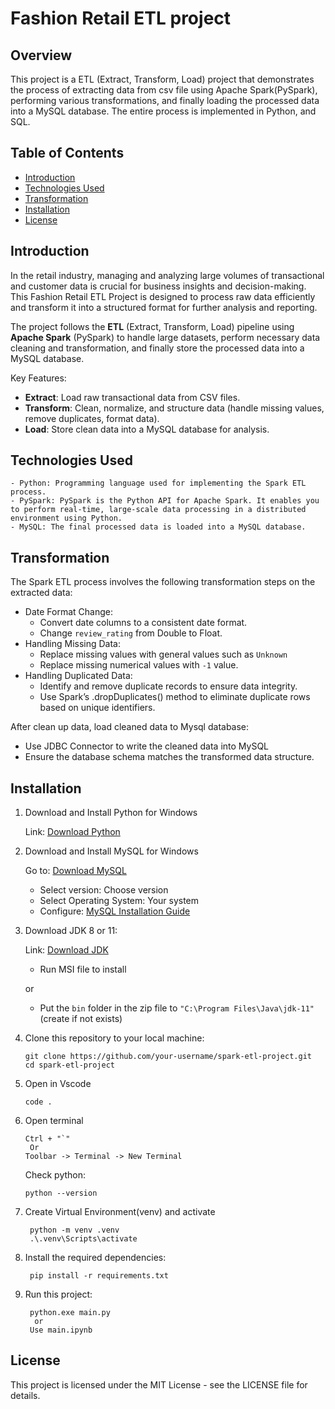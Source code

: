 # Fashion Retail ETL project

## Overview 
This project is a ETL (Extract, Transform, Load) project that demonstrates the process of extracting data from csv file using Apache Spark(PySpark), performing various transformations, and finally loading the processed data into a MySQL database. The entire process is implemented in Python, and SQL.

## Table of Contents
- [Introduction](#introduction)
- [Technologies Used](#technologies-used)
- [Transformation](#transformation)
- [Installation](#installation)
- [License](#license)

## Introduction

In the retail industry, managing and analyzing large volumes of transactional and customer data is crucial for business insights and decision-making. This Fashion Retail ETL Project is designed to process raw data efficiently and transform it into a structured format for further analysis and reporting.

The project follows the **ETL** (Extract, Transform, Load) pipeline using **Apache Spark** (PySpark) to handle large datasets, perform necessary data cleaning and transformation, and finally store the processed data into a MySQL database.

Key Features:

- **Extract**: Load raw transactional data from CSV files.
- **Transform**: Clean, normalize, and structure data (handle missing values, remove duplicates, format data).
- **Load**: Store clean data into a MySQL database for analysis.

## Technologies Used  

    - Python: Programming language used for implementing the Spark ETL process.
    - PySpark: PySpark is the Python API for Apache Spark. It enables you to perform real-time, large-scale data processing in a distributed environment using Python.
    - MySQL: The final processed data is loaded into a MySQL database.

## Transformation  

The Spark ETL process involves the following transformation steps on the extracted data:

- Date Format Change:
     - Convert date columns to a consistent date format.
     - Change `review_rating` from Double to Float.
- Handling Missing Data:
     - Replace missing values with general values such as `Unknown`
     - Replace missing numerical values with `-1` value.
- Handling Duplicated Data:
     - Identify and remove duplicate records to ensure data integrity.
     - Use Spark’s .dropDuplicates() method to eliminate duplicate rows based on unique identifiers.

After clean up data, load cleaned data to Mysql database:

- Use JDBC Connector to write the cleaned data into MySQL
- Ensure the database schema matches the transformed data structure. 

## Installation  
1. Download and Install Python for Windows

   Link: [Download Python](https://www.python.org/downloads/)

2. Download and Install MySQL for Windows
   
   Go to: [Download MySQL](https://dev.mysql.com/downloads/installer/)  
   - Select version: Choose version  
   - Select Operating System: Your system  
   - Configure: [MySQL Installation Guide](https://www.geeksforgeeks.org/how-to-install-mysql-in-windows/)

3. Download JDK 8 or 11:  

   Link: [Download JDK](https://drive.google.com/drive/folders/1YiKNzQhiNOz_S_gCyjd_IbWwcAAnvqlx?usp=sharing)  
   - Run MSI file to install

   or
   
   - Put the `bin` folder in the zip file to `"C:\Program Files\Java\jdk-11"` (create if not exists)

4. Clone this repository to your local machine:
   
       git clone https://github.com/your-username/spark-etl-project.git
       cd spark-etl-project
   
5. Open in Vscode
   
       code .
   
6. Open terminal
   
       Ctrl + "`"
        Or
       Toolbar -> Terminal -> New Terminal
   
   Check python:
       
       python --version
       
7. Create Virtual Environment(venv) and activate
        
        python -m venv .venv
        .\.venv\Scripts\activate
   
8. Install the required dependencies:
        
        pip install -r requirements.txt
    
9. Run this project:

        python.exe main.py
         or
        Use main.ipynb

## License  

This project is licensed under the MIT License - see the LICENSE file for details.

